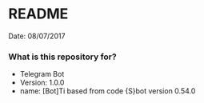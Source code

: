 # README #

Date: 08/07/2017


### What is this repository for? ###

* Telegram Bot
* Version: 1.0.0
* name: [Bot]Ti based from code {S}bot version 0.54.0